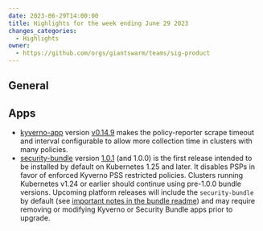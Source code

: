 ```yaml
---
date: 2023-06-29T14:00:00
title: Highlights for the week ending June 29 2023
changes_categories:
  - Highlights
owner:
  - https://github.com/orgs/giantswarm/teams/sig-product
---
```


## General

## Apps

- [kyverno-app](https://github.com/giantswarm/kyverno-app) version [v0.14.9](https://github.com/giantswarm/kyverno-app/blob/main/CHANGELOG.md#0149---2023-06-26) makes the policy-reporter scrape timeout and interval configurable to allow more collection time in clusters with many policies.
- [security-bundle](https://github.com/giantswarm/security-bundle) version [1.0.1](https://github.com/giantswarm/security-bundle/blob/main/CHANGELOG.md#101---2023-06-26) (and 1.0.0) is the first release intended to be installed by default on Kubernetes 1.25 and later. It disables PSPs in favor of enforced Kyverno PSS restricted policies. Clusters running Kubernetes v1.24 or earlier should continue using pre-1.0.0 bundle versions. Upcoming platform releases will include the `security-bundle` by default (see [important notes in the bundle readme](https://github.com/giantswarm/security-bundle/tree/main#installing)) and may require removing or modifying Kyverno or Security Bundle apps prior to upgrade.

